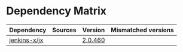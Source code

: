 # Dependency Matrix

Dependency | Sources | Version | Mismatched versions
---------- | ------- | ------- | -------------------
[jenkins-x/jx](https://github.com/jenkins-x/jx) |  | [2.0.460](https://github.com/jenkins-x/jx/releases/tag/v2.0.460) | 
